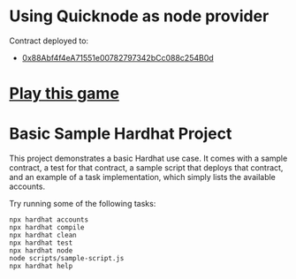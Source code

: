 # Using Quicknode as node provider  
Contract deployed to:  
* [0x88Abf4f4eA71551e00782797342bCc088c254B0d](https://goerli.etherscan.io/address/0x88Abf4f4eA71551e00782797342bCc088c254B0d)  

# [Play this game](https://thanos-slayer.rahulav.repl.co/)


# Basic Sample Hardhat Project

This project demonstrates a basic Hardhat use case. It comes with a sample contract, a test for that contract, a sample script that deploys that contract, and an example of a task implementation, which simply lists the available accounts.

Try running some of the following tasks:

```shell
npx hardhat accounts
npx hardhat compile
npx hardhat clean
npx hardhat test
npx hardhat node
node scripts/sample-script.js
npx hardhat help
```
